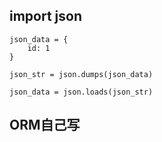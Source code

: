 ## import json

```
json_data = {
    id: 1
}

json_str = json.dumps(json_data)

json_data = json.loads(json_str)
```


## ORM自己写